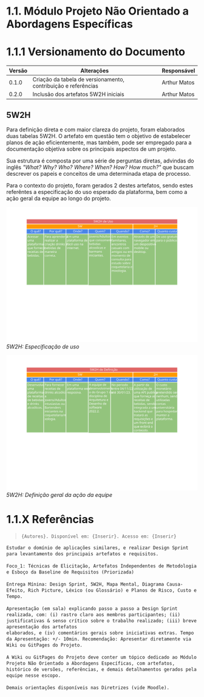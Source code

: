 # 1.1. Módulo Projeto Não Orientado a Abordagens Específicas

# 1.1.1 Versionamento do Documento

| Versão | Alterações | Responsável|
| ------ | ---------- | ---------- |
| 0.1.0  | Criação da tabela de versionamento, contribuição e referências | Arthur Matos |
| 0.2.0  | Inclusão dos artefatos 5W2H iniciais | Arthur Matos |




## 5W2H

Para definição direta e com maior clareza do projeto, foram elaborados duas tabelas 5W2H. O artefato em questão tem o objetivo de estabelecer planos de ação eficientemente, mas também, pode ser empregado para a documentação objetíva sobre os principais aspectos de um projeto.


Sua estrutura é composta por uma série de perguntas diretas, advindas do inglês *"What? Why? Who? Where? When? How? How much?"* que buscam descrever os papeis e conceitos de uma determinada etapa de processo.


Para o contexto do projeto, foram gerados 2 destes artefatos, sendo estes referêntes a especificação do uso esperado da plataforma, bem como a ação geral da equipe ao longo do projeto.


![5W2H Uso](../Base/assets/5w2h/5W2H-uso.svg)
*5W2H: Especificação de uso*


![5W2H Definição](../Base/assets/5w2h/5W2H_definicao.svg)
*5W2H: Definição geral da ação da equipe*

# 1.1.X Referências
[//]: # "TODO: alterar numeração e incluir referências"
>   ```
>   {Autores}. Disponível em: {Inserir}. Acesso em: {Inserir}
>
>   ```

```
Estudar o domínio de aplicações similares, e realizar Design Sprint para levantamento dos principais artefatos e requisitos.

Foco_1: Técnicas de Elicitação, Artefatos Independentes de Metodologia e Esboço da Baseline de Requisitos (Priorizada)

Entrega Mínina: Design Sprint, 5W2H, Mapa Mental, Diagrama Causa-Efeito, Rich Picture, Léxico (ou Glossário) e Planos de Risco, Custo e Tempo.

Apresentação (em sala) explicando passo a passo a Design Sprint realizada, com: (i) rastro claro aos membros participantes; (ii) justificativas & senso crítico sobre o trabalho realizado; (iii) breve apresentação dos artefatos
elaborados, e (iv) comentários gerais sobre iniciativas extras. Tempo da Apresentação: +/- 10min. Recomendação: Apresentar diretamente via Wiki ou GitPages do Projeto.

A Wiki ou GitPages do Projeto deve conter um tópico dedicado ao Módulo Projeto Não Orientado a Abordagens Específicas, com artefatos, histórico de versões, referências, e demais detalhamentos gerados pela equipe nesse escopo.

Demais orientações disponíveis nas Diretrizes (vide Moodle).
```
